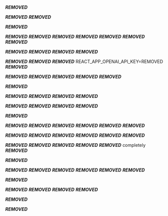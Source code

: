 ***REMOVED***

***REMOVED***
***REMOVED***

***REMOVED***

***REMOVED***
***REMOVED***
***REMOVED***
***REMOVED***
***REMOVED***
***REMOVED***
***REMOVED***

***REMOVED***
***REMOVED***
***REMOVED***
***REMOVED***

***REMOVED***
***REMOVED***
***REMOVED***
REACT_APP_OPENAI_API_KEY=REMOVED
***REMOVED***

***REMOVED***
***REMOVED***
***REMOVED***
***REMOVED***
***REMOVED***

***REMOVED***

***REMOVED***
***REMOVED***
***REMOVED***
***REMOVED***

***REMOVED***
***REMOVED***
***REMOVED***
***REMOVED***

***REMOVED***

***REMOVED***
***REMOVED***
***REMOVED***
***REMOVED***
***REMOVED***
***REMOVED***

***REMOVED***
***REMOVED***
***REMOVED***
***REMOVED***
***REMOVED***
***REMOVED***

***REMOVED***
***REMOVED***
***REMOVED***
***REMOVED***
***REMOVED*** completely
***REMOVED***

***REMOVED***

***REMOVED***
***REMOVED***
***REMOVED***
***REMOVED***
***REMOVED***
***REMOVED***

***REMOVED***

***REMOVED***
***REMOVED***
***REMOVED***
***REMOVED***

***REMOVED***

***REMOVED***